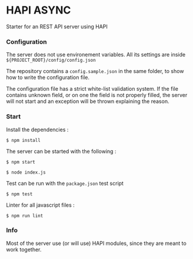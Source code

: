 # HAPI ASYNC

Starter for an REST API server using HAPI

### Configuration

The server does not use environement variables. All its settings are inside `${PROJECT_ROOT}/config/config.json`

The repository contains a `config.sample.json` in the same folder, to show how to write the configuration file.

The configuration file has a strict white-list validation system. If the file contains unknown field, or on one the field is not properly filled, the server will not start and an exception will be thrown explaining the reason.


### Start

Install the dependencies :
```shell
$ npm install
```

The server can be started with the following :
```shell
$ npm start
```

```shell
$ node index.js
```

Test can be run with the `package.json` test script

```shell
$ npm test
```

Linter for all javascript files :
```shell
$ npm run lint
```

### Info

Most of the server use (or will use) HAPI modules, since they are meant to work together.
